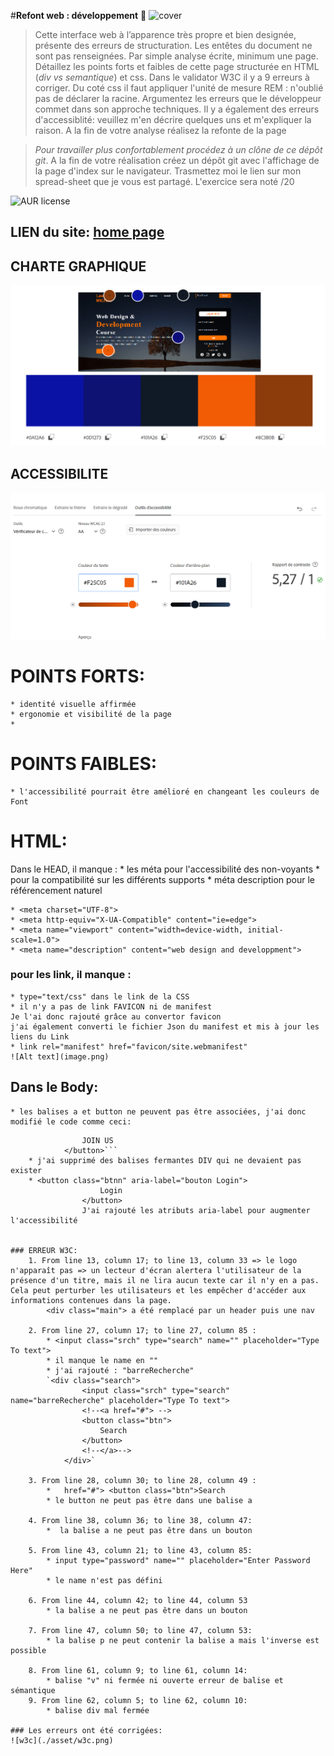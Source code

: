 #**Refont web : développement** 🚀 
![cover](./cover.PNG)
>Cette interface web à l’apparence très propre et bien designée, présente des erreurs de structuration. Les entêtes du document ne sont pas renseignées.
Par simple analyse écrite, minimum une page. Détaillez les points forts et faibles de cette page structurée en  HTML (_div vs semantique_) et css. Dans le validator W3C il y a 9 erreurs à corriger. Du coté css il faut appliquer l'unité de mesure REM :  n'oublié pas de déclarer la racine. Argumentez les erreurs que le développeur commet dans son approche techniques. Il y a également des erreurs d'accessiblité: veuillez m'en décrire quelques uns et m'expliquer la raison. A la fin de votre analyse réalisez la refonte de la page

> *Pour travailler plus confortablement procédez à un clône de ce dépôt git*.
> A la fin de votre réalisation créez un dépôt git avec l'affichage de la page d'index sur le navigateur.
> Trasmettez moi le lien sur mon spread-sheet que je vous est partagé. 
> L'exercice sera  noté /20

![AUR license](https://img.shields.io/aur/license/c)

## LIEN du site: [home page](https://laetitiamichel.github.io/Refont-design-exo/)

## CHARTE GRAPHIQUE
![charteGraphique](./asset/chartreGraphique.png)

## ACCESSIBILITE
![accessibilité](./asset/accessibilite.png)

# POINTS FORTS:
    * identité visuelle affirmée
    * ergonomie et visibilité de la page
    *  
# POINTS FAIBLES:
    * l'accessibilité pourrait être amélioré en changeant les couleurs de Font

# **HTML:**
Dans le HEAD, il manque :
    * les méta pour l'accessibilité des non-voyants
    * pour la compatibilité sur les différents supports
    * méta description pour le référencement naturel

    * <meta charset="UTF-8">
    * <meta http-equiv="X-UA-Compatible" content="ie=edge">
    * <meta name="viewport" content="width=device-width, initial-scale=1.0">
    * <meta name="description" content="web design and developpment">

### pour les link, il manque :
    * type="text/css" dans le link de la CSS
    * il n'y a pas de link FAVICON ni de manifest
    Je l'ai donc rajouté grâce au convertor favicon
    j'ai également converti le fichier Json du manifest et mis à jour les liens du Link
    * link rel="manifest" href="favicon/site.webmanifest"
    ![Alt text](image.png)

## Dans le Body:

    
    * les balises a et button ne peuvent pas être associées, j'ai donc modifié le code comme ceci: 
```<button class="cn" aria-label="bouton join US">
                JOIN US
            </button>```
    * j'ai supprimé des balises fermantes DIV qui ne devaient pas exister
    * <button class="btnn" aria-label="bouton Login">
                    Login
                </button>
                J'ai rajouté les atributs aria-label pour augmenter l'accessibilité 


### ERREUR W3C:
    1. From line 13, column 17; to line 13, column 33 => le logo n'apparaît pas => un lecteur d'écran alertera l'utilisateur de la présence d'un titre, mais il ne lira aucun texte car il n'y en a pas. Cela peut perturber les utilisateurs et les empêcher d'accéder aux informations contenues dans la page.
        <div class="main"> a été remplacé par un header puis une nav

    2. From line 27, column 17; to line 27, column 85 :
        * <input class="srch" type="search" name="" placeholder="Type To text">
        * il manque le name en "" 
        * j'ai rajouté : "barreRecherche"
        `<div class="search">
                <input class="srch" type="search" name="barreRecherche" placeholder="Type To text">
                <!--<a href="#"> -->
                <button class="btn">
                    Search
                </button>
                <!--</a>-->
            </div>`

    3. From line 28, column 30; to line 28, column 49 :
        *   href="#"> <button class="btn">Search
        * le button ne peut pas être dans une balise a

    4. From line 38, column 36; to line 38, column 47:
        *  la balise a ne peut pas être dans un bouton

    5. From line 43, column 21; to line 43, column 85:
        * input type="password" name="" placeholder="Enter Password Here"
        * le name n'est pas défini

    6. From line 44, column 42; to line 44, column 53
        * la balise a ne peut pas être dans un bouton

    7. From line 47, column 50; to line 47, column 53:
        * la balise p ne peut contenir la balise a mais l'inverse est possible

    8. From line 61, column 9; to line 61, column 14:
        * balise "v" ni fermée ni ouverte erreur de balise et sémantique
    9. From line 62, column 5; to line 62, column 10:
        * balise div mal fermée

### Les erreurs ont été corrigées:
![w3c](./asset/w3c.png)
